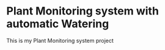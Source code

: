 # Plant Monitoring system with automatic Watering <br />
This is my Plant Monitoring system project

